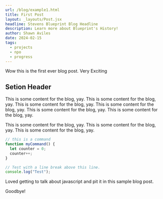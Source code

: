 ```yaml
---
url: /blog/example1.html
title: First Post
layout: _layouts/Post.jsx
headline: Stevens Blueprint Blog Headline
description: Learn more about Blueprint's History!
author: Shawn Aviles
date: 2024-02-15
tags:
  - projects
  - npo
  - progress
---
```


Wow this is the first ever blog post. Very Exciting

## Setion Header

This is some content for the blog, yay. This is some content for the blog, yay. This is some content for the blog, yay. This is some content for the blog, yay. This is some content for the blog, yay. This is some content for the blog, yay.

This is some content for the blog, yay. This is some content for the blog, yay. This is some content for the blog, yay.

```js
// this is a command
function myCommand() {
  let counter = 0;
  counter++;
}

// Test with a line break above this line.
console.log("Test");
```

Loved getting to talk about javascript and pit it in this sample blog post.

Goodbye!
